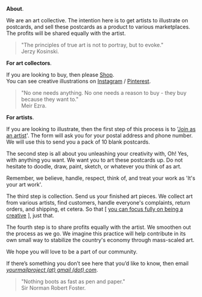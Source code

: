 **About**.

We are an art collective. The intention here is to get artists to illustrate on postcards, and sell these postcards as a product to various marketplaces. The profits will be shared equally with the artist.

> "The principles of true art is not to portray, but to evoke."  
> Jerzy Kosinski.

**For art collectors**.

If you are looking to buy, then please <a href="https://yourmailproject.stores.instamojo.com" target="_blank">Shop</a>.  
You can see creative illustrations on <a href="https://www.instagram.com/yourmailproject" target="_blank">Instagram</a> / <a href="https://in.pinterest.com/yourmailproject" target="_blank">Pinterest</a>.

> "No one needs anything. No one needs a reason to buy - they buy because they want to."  
> Meir Ezra.

**For artists**.

If you are looking to illustrate, then the first step of this process is to '<a href="https://yourmailproject.typeform.com/to/krhWpQJZ" target="_blank">Join as an artist</a>'. The form will ask you for your postal address and phone number. We will use this to send you a pack of 10 blank postcards.

The second step is all about you unleashing your creativity with, Oh! Yes, with anything you want. We want you to art these postcards up. Do not hesitate to doodle, draw, paint, sketch, or whatever you think of as art.

Remember, we believe, handle, respect, think of, and treat your work as 'It's your art work'.

The third step is collection. Send us your finished art pieces. We collect art from various artists, find customers, handle everyone's complaints, return orders, and shipping, et cetera. So that [ [you can focus fully on being a creative]() ], just that.

The fourth step is to share profits equally with the artist. We smoothen out the process as we go. We imagine this practice will help contribute in its own small way to stabilize the country's economy through mass-scaled art.

We hope you will love to be a part of our community.

If there’s something you don’t see here that you’d like to know, then email  
[_yourmailproject (at) gmail (dot) com_](mailto:yourmailproject@gmail.com).

> "Nothing boots as fast as pen and paper."  
> Sir Norman Robert Foster.

